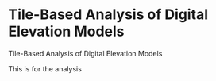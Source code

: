 # Tile-Based Analysis of Digital Elevation Models
Tile-Based Analysis of Digital Elevation Models

This is for the analysis
